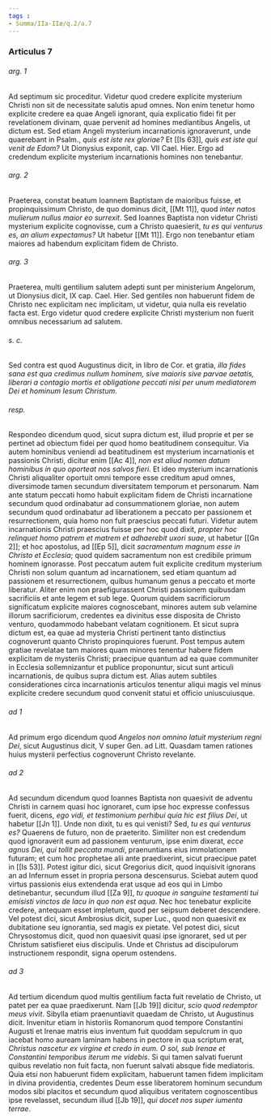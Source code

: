 ```yaml
---
tags : 
- Summa/IIa-IIæ/q.2/a.7
---
```


### Articulus 7

###### arg. 1
Ad septimum sic proceditur. Videtur quod credere explicite mysterium Christi non sit de necessitate salutis apud omnes. Non enim tenetur homo explicite credere ea quae Angeli ignorant, quia explicatio fidei fit per revelationem divinam, quae pervenit ad homines mediantibus Angelis, ut dictum est. Sed etiam Angeli mysterium incarnationis ignoraverunt, unde quaerebant in Psalm., *quis est iste rex gloriae?* Et [[Is 63]], *quis est iste qui venit de Edom?* Ut Dionysius exponit, cap. VII Cael. Hier. Ergo ad credendum explicite mysterium incarnationis homines non tenebantur.

###### arg. 2
Praeterea, constat beatum Ioannem Baptistam de maioribus fuisse, et propinquissimum Christo, de quo dominus dicit, [[Mt 11]], quod *inter natos mulierum nullus maior eo surrexit*. Sed Ioannes Baptista non videtur Christi mysterium explicite cognovisse, cum a Christo quaesierit, *tu es qui venturus es, an alium expectamus?* Ut habetur [[Mt 11]]. Ergo non tenebantur etiam maiores ad habendum explicitam fidem de Christo.

###### arg. 3
Praeterea, multi gentilium salutem adepti sunt per ministerium Angelorum, ut Dionysius dicit, IX cap. Cael. Hier. Sed gentiles non habuerunt fidem de Christo nec explicitam nec implicitam, ut videtur, quia nulla eis revelatio facta est. Ergo videtur quod credere explicite Christi mysterium non fuerit omnibus necessarium ad salutem.

###### s. c.
Sed contra est quod Augustinus dicit, in libro de Cor. et gratia, *illa fides sana est qua credimus nullum hominem, sive maioris sive parvae aetatis, liberari a contagio mortis et obligatione peccati nisi per unum mediatorem Dei et hominum Iesum Christum*.

###### resp.
Respondeo dicendum quod, sicut supra dictum est, illud proprie et per se pertinet ad obiectum fidei per quod homo beatitudinem consequitur. Via autem hominibus veniendi ad beatitudinem est mysterium incarnationis et passionis Christi, dicitur enim [[Ac 4]], *non est aliud nomen datum hominibus in quo oporteat nos salvos fieri*. Et ideo mysterium incarnationis Christi aliqualiter oportuit omni tempore esse creditum apud omnes, diversimode tamen secundum diversitatem temporum et personarum. Nam ante statum peccati homo habuit explicitam fidem de Christi incarnatione secundum quod ordinabatur ad consummationem gloriae, non autem secundum quod ordinabatur ad liberationem a peccato per passionem et resurrectionem, quia homo non fuit praescius peccati futuri. Videtur autem incarnationis Christi praescius fuisse per hoc quod dixit, *propter hoc relinquet homo patrem et matrem et adhaerebit uxori suae*, ut habetur [[Gn 2]]; et hoc apostolus, ad [[Ep 5]], dicit *sacramentum magnum esse in Christo et Ecclesia*; quod quidem sacramentum non est credibile primum hominem ignorasse. Post peccatum autem fuit explicite creditum mysterium Christi non solum quantum ad incarnationem, sed etiam quantum ad passionem et resurrectionem, quibus humanum genus a peccato et morte liberatur. Aliter enim non praefigurassent Christi passionem quibusdam sacrificiis et ante legem et sub lege. Quorum quidem sacrificiorum significatum explicite maiores cognoscebant, minores autem sub velamine illorum sacrificiorum, credentes ea divinitus esse disposita de Christo venturo, quodammodo habebant velatam cognitionem. Et sicut supra dictum est, ea quae ad mysteria Christi pertinent tanto distinctius cognoverunt quanto Christo propinquiores fuerunt. Post tempus autem gratiae revelatae tam maiores quam minores tenentur habere fidem explicitam de mysteriis Christi; praecipue quantum ad ea quae communiter in Ecclesia sollemnizantur et publice proponuntur, sicut sunt articuli incarnationis, de quibus supra dictum est. Alias autem subtiles considerationes circa incarnationis articulos tenentur aliqui magis vel minus explicite credere secundum quod convenit statui et officio uniuscuiusque.

###### ad 1
Ad primum ergo dicendum quod *Angelos non omnino latuit mysterium regni Dei*, sicut Augustinus dicit, V super Gen. ad Litt. Quasdam tamen rationes huius mysterii perfectius cognoverunt Christo revelante.

###### ad 2
Ad secundum dicendum quod Ioannes Baptista non quaesivit de adventu Christi in carnem quasi hoc ignoraret, cum ipse hoc expresse confessus fuerit, dicens, *ego vidi, et testimonium perhibui quia hic est filius Dei*, ut habetur [[Jn 1]]. Unde non dixit, tu es qui venisti? Sed, *tu es qui venturus es?* Quaerens de futuro, non de praeterito. Similiter non est credendum quod ignoraverit eum ad passionem venturum, ipse enim dixerat, *ecce agnus Dei, qui tollit peccata mundi*, praenuntians eius immolationem futuram; et cum hoc prophetae alii ante praedixerint, sicut praecipue patet in [[Is 53]]. Potest igitur dici, sicut Gregorius dicit, quod inquisivit ignorans an ad Infernum esset in propria persona descensurus. Sciebat autem quod virtus passionis eius extendenda erat usque ad eos qui in Limbo detinebantur, secundum illud [[Za 9]], *tu quoque in sanguine testamenti tui emisisti vinctos de lacu in quo non est aqua*. Nec hoc tenebatur explicite credere, antequam esset impletum, quod per seipsum deberet descendere. Vel potest dici, sicut Ambrosius dicit, super Luc., quod non quaesivit ex dubitatione seu ignorantia, sed magis ex pietate. Vel potest dici, sicut Chrysostomus dicit, quod non quaesivit quasi ipse ignoraret, sed ut per Christum satisfieret eius discipulis. Unde et Christus ad discipulorum instructionem respondit, signa operum ostendens.

###### ad 3
Ad tertium dicendum quod multis gentilium facta fuit revelatio de Christo, ut patet per ea quae praedixerunt. Nam [[Jb 19]] dicitur, *scio quod redemptor meus vivit*. Sibylla etiam praenuntiavit quaedam de Christo, ut Augustinus dicit. Invenitur etiam in historiis Romanorum quod tempore Constantini Augusti et Irenae matris eius inventum fuit quoddam sepulcrum in quo iacebat homo auream laminam habens in pectore in qua scriptum erat, *Christus nascetur ex virgine et credo in eum. O sol, sub Irenae et Constantini temporibus iterum me videbis*. Si qui tamen salvati fuerunt quibus revelatio non fuit facta, non fuerunt salvati absque fide mediatoris. Quia etsi non habuerunt fidem explicitam, habuerunt tamen fidem implicitam in divina providentia, credentes Deum esse liberatorem hominum secundum modos sibi placitos et secundum quod aliquibus veritatem cognoscentibus ipse revelasset, secundum illud [[Jb 19]], *qui docet nos super iumenta terrae*.

